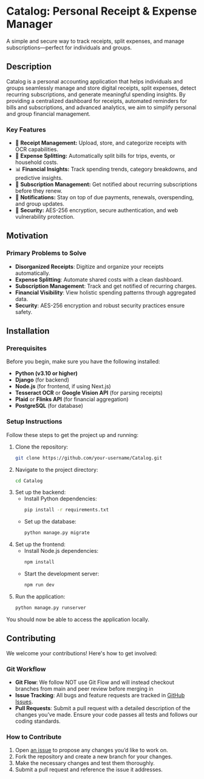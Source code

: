 # Catalog: Personal Receipt & Expense Manager
A simple and secure way to track receipts, split expenses, and manage subscriptions—perfect for individuals and groups.

## Description

Catalog is a personal accounting application that helps individuals and groups seamlessly manage and store digital receipts, split expenses, detect recurring subscriptions, and generate meaningful spending insights. By providing a centralized dashboard for receipts, automated reminders for bills and subscriptions, and advanced analytics, we aim to simplify personal and group financial management.

### Key Features
- 🧾 **Receipt Management:** Upload, store, and categorize receipts with OCR capabilities.
- 💸 **Expense Splitting:** Automatically split bills for trips, events, or household costs.
- 📊 **Financial Insights:** Track spending trends, category breakdowns, and predictive insights.
- 🔄 **Subscription Management:** Get notified about recurring subscriptions before they renew.
- 📱 **Notifications:** Stay on top of due payments, renewals, overspending, and group updates.
- 🔐 **Security:** AES-256 encryption, secure authentication, and web vulnerability protection.

## Motivation

### Primary Problems to Solve
- **Disorganized Receipts**: Digitize and organize your receipts automatically.
- **Expense Splitting**: Automate shared costs with a clean dashboard.
- **Subscription Management**: Track and get notified of recurring charges.
- **Financial Visibility**: View holistic spending patterns through aggregated data.
- **Security**: AES-256 encryption and robust security practices ensure safety.

## Installation

### Prerequisites
Before you begin, make sure you have the following installed:

- **Python (v3.10 or higher)**
- **Django** (for backend)
- **Node.js** (for frontend, if using Next.js)
- **Tesseract OCR** or **Google Vision API** (for parsing receipts)
- **Plaid** or **Flinks API** (for financial aggregation)
- **PostgreSQL** (for database)

### Setup Instructions

Follow these steps to get the project up and running:

1. Clone the repository:
   ```bash
   git clone https://github.com/your-username/Catalog.git
   ```
2. Navigate to the project directory:
   ```bash
   cd Catalog
   ```
3. Set up the backend:
   - Install Python dependencies:
     ```bash
     pip install -r requirements.txt
     ```
   - Set up the database:
     ```bash
     python manage.py migrate
     ```
4. Set up the frontend:
   - Install Node.js dependencies:
     ```bash
     npm install
     ```
   - Start the development server:
     ```bash
     npm run dev
     ```
5. Run the application:
   ```bash
   python manage.py runserver
   ```
You should now be able to access the application locally.

## Contributing

We welcome your contributions! Here's how to get involved:

### Git Workflow

- **Git Flow**: We follow NOT use Git Flow and will instead checkout branches from main and peer review before merging in
- **Issue Tracking**: All bugs and feature requests are tracked in [GitHub Issues](https://github.com/UTSC-CSCC01-Software-Engineering-I/term-group-project-c01w25-project-ohamaland/issues).
- **Pull Requests**: Submit a pull request with a detailed description of the changes you’ve made. Ensure your code passes all tests and follows our coding standards.

### How to Contribute

1. Open [an issue](https://github.com/UTSC-CSCC01-Software-Engineering-I/term-group-project-c01w25-project-ohamaland/issues/new/choose) to propose any changes you’d like to work on.
2. Fork the repository and create a new branch for your changes.
3. Make the necessary changes and test them thoroughly.
4. Submit a pull request and reference the issue it addresses.
